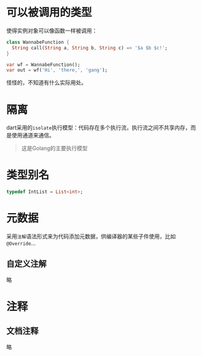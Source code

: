 # 可以被调用的类型
使得实例对象可以像函数一样被调用：
```dart
class WannabeFunction {
  String call(String a, String b, String c) => '$a $b $c!';
}

var wf = WannabeFunction();
var out = wf('Hi', 'there,', 'gang');
```

怪怪的，不知道有什么实际用处。

# 隔离
dart采用的`isolate`执行模型：代码存在多个执行流，执行流之间不共享内存，而是使用通道来通信。

>这是Golang的主要执行模型

# 类型别名
```dart
typedef IntList = List<int>;
```

# 元数据
采用`注解`语法形式来为代码添加元数据，供编译器的某些子件使用，比如`@Override`...

## 自定义注解
略

# 注释

## 文档注释
略